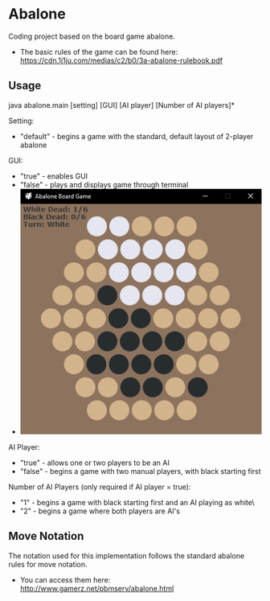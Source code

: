 # Abalone
Coding project based on the board game abalone.
- The basic rules of the game can be found here: https://cdn.1j1ju.com/medias/c2/b0/3a-abalone-rulebook.pdf

## Usage
java abalone.main [setting] [GUI] [AI player] [Number of AI players]*

Setting:
- "default" - begins a game with the standard, default layout of 2-player abalone

GUI:
- "true" - enables GUI
- "false" - plays and displays game through terminal
- ![Abalone GUI](GUIShowcase.png)

AI Player:
- "true" - allows one or two players to be an AI
- "false" - begins a game with two manual players, with black starting first

Number of AI Players (only required if AI player = true):
- "1" - begins a game with black starting first and an AI playing as white\
- "2" - begins a game where both players are AI's

## Move Notation
The notation used for this implementation follows the standard abalone rules for move notation.
- You can access them here: http://www.gamerz.net/pbmserv/abalone.html


